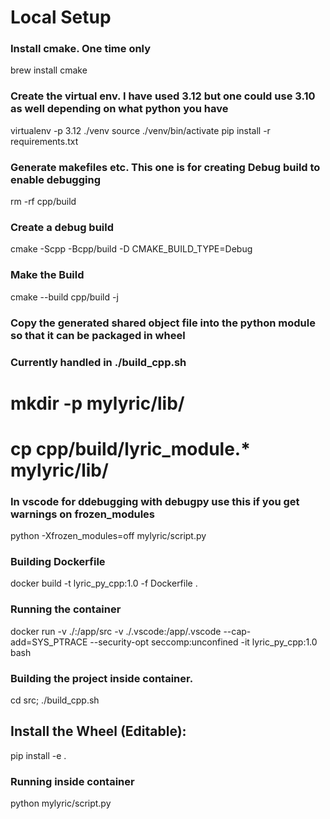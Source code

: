 # Local Setup

### Install cmake. One time only
brew install cmake

### Create the virtual env. I have used 3.12 but one could use 3.10 as well depending on what python you have

virtualenv -p 3.12 ./venv
source ./venv/bin/activate
pip install -r requirements.txt


###  Generate makefiles etc. This one is for creating Debug build to enable debugging
rm -rf cpp/build
###  Create a debug build
cmake -Scpp -Bcpp/build -D CMAKE_BUILD_TYPE=Debug

###  Make the Build
cmake --build cpp/build -j

### Copy the generated shared object file into the python module so that it can be packaged in wheel
### Currently handled in ./build_cpp.sh
# mkdir -p mylyric/lib/
# cp cpp/build/lyric_module.* mylyric/lib/

### In vscode for ddebugging with debugpy use this if you get warnings on frozen_modules
python -Xfrozen_modules=off mylyric/script.py


### Building Dockerfile 
docker build -t lyric_py_cpp:1.0 -f Dockerfile .
### Running the container
docker run -v ./:/app/src -v ./.vscode:/app/.vscode --cap-add=SYS_PTRACE --security-opt seccomp:unconfined -it lyric_py_cpp:1.0 bash

### Building the project inside container.
cd src; ./build_cpp.sh

## Install the Wheel (Editable):
pip install -e .

### Running inside container
python mylyric/script.py